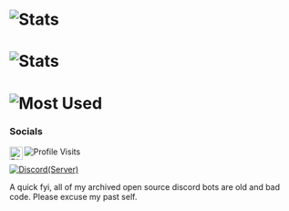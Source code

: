 # ![Stats](https://github-readme-stats.vercel.app/api?username=LUNA761&count_private=true&show_icons=true&include_all_commits=true&hide_border=true&theme=dracula)

# ![Stats](https://github-readme-streak-stats.herokuapp.com/?user=LUNA761&hide_border=true&theme=tokyonight)

# ![Most Used](https://github-readme-stats.vercel.app/api/top-langs/?username=LUNA761&hide_border=true&theme=blue-green)

### Socials 
<a href="https://discord.gg/bobas">
  <img align="left" alt="Discord" width="23px" src="https://raw.githubusercontent.com/peterthehan/peterthehan/master/assets/discord.svg" />
</a>

![Profile Visits](https://komarev.com/ghpvc/?username=LUNA761&color=yellow&label=Profile-Visits&width=26px)

[![Discord(Server)](https://img.shields.io/discord/784130540269076481?color=7289DA&logo=discord&style=for-the-badge&label=Server)](https://discord.gg/bobas)


A quick fyi, all of my archived open source discord bots are old and bad code. Please excuse my past self.
